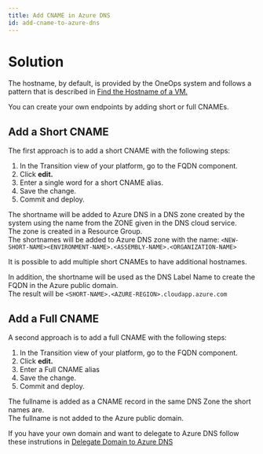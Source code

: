 ```yaml
---
title: Add CNAME in Azure DNS
id: add-cname-to-azure-dns
---
```


# Solution

The hostname, by default, is provided by the OneOps system and follows a pattern that is described in [Find the Hostname of a VM.](../howto/#find-the-hostname-of-a-vm)

You can create your own endpoints by adding short or full CNAMEs.

## Add a Short CNAME

The first approach is to add a short CNAME with the following steps:

1. In the Transition view of your platform, go to the FQDN component.
2. Click **edit.**
3. Enter a single word for a short CNAME alias.
4. Save the change.
5. Commit and deploy.

The shortname will be added to Azure DNS in a DNS zone created by the system using the name from the ZONE given in the DNS cloud service.</br>
The zone is created in a Resource Group.</br>
The shortnames will be added to Azure DNS zone with the name: `<NEW-SHORT-NAME><ENVIRONMENT-NAME>.<ASSEMBLY-NAME>.<ORGANIZATION-NAME>`</br>

It is possible to add multiple short CNAMEs to have additional hostnames.

In addition, the shortname will be used as the DNS Label Name to create the FQDN in the Azure public domain.</br>
The result will be `<SHORT-NAME>.<AZURE-REGION>.cloudapp.azure.com`

## Add a Full CNAME

A second approach is to add a full CNAME with the following steps:

1. In the Transition view of your platform, go to the FQDN component.
2. Click **edit.**
3. Enter a Full CNAME alias
4. Save the change.
5. Commit and deploy.

The fullname is added as a CNAME record in the same DNS Zone the short names are.</br>
The fullname is not added to the Azure public domain.</br>

If you have your own domain and want to delegate to Azure DNS follow these instrutions in [Delegate Domain to Azure DNS](https://azure.microsoft.com/en-us/documentation/articles/dns-domain-delegation/)
